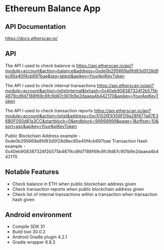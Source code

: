 # Ethereum Balance App

## API Documentation
https://docs.etherscan.io/

## API
The API I used to check balance is 
https://api.etherscan.io/api?module=account&action=balance&address=0xde0b295669a9fd93d5f28d9ec85e40f4cb697bae&tag=latest&apikey=YourApiKeyToken

The API I used to check internal transactions 
https://api.etherscan.io/api?module=account&action=txlistinternal&txhash=0x40eb908387324f2b575b4879cd9d7188f69c8fc9d87c901b9e2daaea4b442170&apikey=YourApiKeyToken

The API I used to check transaction reports
https://api.etherscan.io/api?module=account&action=txlist&address=0xc5102fE9359FD9a28f877a67E36B0F050d81a3CC&startblock=0&endblock=99999999&page=1&offset=10&sort=asc&apikey=YourApiKeyToken

Public Blockchain Address example - 0xde0b295669a9fd93d5f28d9ec85e40f4cb697bae
Transaction Hash example - 0x40eb908387324f2b575b4879cd9d7188f69c8fc9d87c901b9e2daaea4b442170

## Notable Features
* Check balance in ETH when public blockchain address given
* Check transaction reports when public blockchain address given
* Check list of internal transactions within a transaction when transaction hash given

## Android environment
- Compile SDK 31
- Build tool 30.0.2
- Android Gradle plugin 4.2.1
- Gradle wrapper 6.8.3
